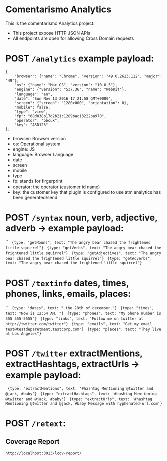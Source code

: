 # Comentarismo Analytics

This is the comentarismo Analytics project.


* This project expose HTTP JSON APIs
* All endpoints are open for allowing  Cross Domain requests 


# POST `/analytics` example payload:
```
{
    "browser": {"name": "Chrome", "version": "49.0.2623.112", "major": "49"},
    "os": {"name": "Mac OS", "version": "10.8.5"},
    "engine": {"version": "537.36", "name": "WebKit"},
    "language": "en",
    "date": "Sun Nov 13 2016 17:21:58 GMT+0000",
    "screen": {"screen": "1280x800", "orientation": 0},
    "mobile": false,
    "type": "view",
    "fp": "68d038b17d2b21c1289bac13222ba970",
    "operator": "bbcuk",
    "key": "ASD123"
};
```


* browser: Browser version
* os: Operational system
* engine: JS
* language: Browser Language
* date
* screen
* mobile
* type
* fp: stands for firgerprint
* operator: the operator (customer id name)
* key: the customer key that plugin is configured to use atm analytics has been generated/send



# POST `/syntax` noun, verb, adjective, adverb -> example payload: 
``
` {type: "getNouns", text: "The angry bear chased the frightened little squirrel"}`
` {type: "getVerbs", text: "The angry bear chased the frightened little squirrel"}`
` {type: "getAdjectives", text: "The angry bear chased the frightened little squirrel"}`
` {type: "getAdverbs", text: "The angry bear chased the frightened little squirrel"}`


# POST `/textinfo` dates, times, phones, links, emails, places: 
``
` {type: "dates", text: " the 28th of december."}`
` {type: "times", text: "Now is 12:54 AM, "}`
` {type: "phones", text: "My phone number is 555 555-5555"}`
` {type: "links", text: "Follow me on twitter at http://twitter.com/twitter"}`
` {type: "emails", text: "Get my email test@testdeparetment.testcorp.com"}`
` {type: "places", text: "They live at Los Angeles"}`


# POST `/twitter` extractMentions, extractHashtags, extractUrls -> example payload: 
` {type: "extractMentions", text: '#hashtag Mentioning @twitter and @jack, #baby'}`
` {type: "extractHashtags", text: '#hashtag Mentioning @twitter and @jack, #baby'}`
` {type: "extractUrls", text: '#hashtag Mentioning @twitter and @jack, #baby Message with hyphenated-url.com'}`

# POST `/retext`:

## Coverage Report
`http://localhost:3013/lcov-report/`